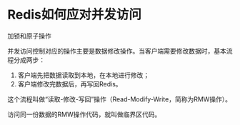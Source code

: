 # Redis如何应对并发访问

加锁和原子操作

并发访问控制对应的操作主要是数据修改操作。当客户端需要修改数据时，基本流程分成两步：

1. 客户端先把数据读取到本地，在本地进行修改；
2. 客户端修改完数据后，再写回Redis。

这个流程叫做“读取-修改-写回”操作（Read-Modify-Write，简称为RMW操作）。

访问同一份数据的RMW操作代码，就叫做临界区代码。